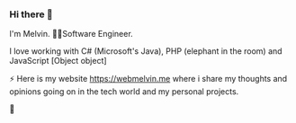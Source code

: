 ### Hi there 👋
I'm Melvin. 
👨‍💻Software Engineer.

I love working with C# (Microsoft's Java), PHP (elephant in the room) and JavaScript [Object object]

⚡ Here is my website https://webmelvin.me where i share my thoughts and opinions
going on in the tech world and my personal projects.

🚀











